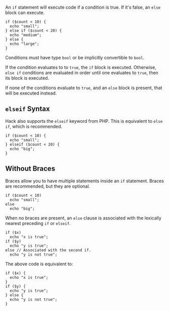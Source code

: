 An `if` statement will execute code if a condition is true. If it's false, an
`else` block can execute.


```Hack
if ($count < 10) {
  echo "small";
} else if ($count < 20) {
  echo "medium";
} else {
  echo "large";
}
```

Conditions must have type `bool` or be implicitly convertible to
`bool`.

If the condition evaluates to to `true`, the `if` block is
executed. Otherwise, `else if` conditions are evaluated in order until
one evaluates to `true`, then its block is executed.

If none of the conditions evaluate to `true`, and an `else` block is
present, that will be executed instead.

## `elseif` Syntax

Hack also supports the `elseif` keyword from PHP. This is equivalent
to `else if`, which is recommended.

```Hack
if ($count < 10) {
  echo "small";
} elseif ($count < 20) {
  echo "big";
}
```

## Without Braces

Braces allow you to have multiple statements inside an `if`
statement. Braces are recommended, but they are optional.

```Hack
if ($count < 10)
  echo "small";
else
  echo "big";
```

When no braces are present, an `else` clause is associated with the
lexically nearest preceding `if` or `elseif`.

```Hack
if ($x)
  echo "x is true";
if ($y)
  echo "y is true";
else // Associated with the second if.
  echo "y is not true";
```

The above code is equivalent to:

```Hack
if ($x) {
  echo "x is true";
}
if ($y) {
  echo "y is true";
} else {
  echo "y is not true";
}
```
